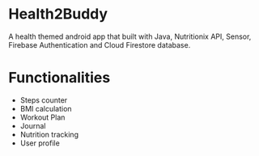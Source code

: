 # Health2Buddy
A health themed android app that built with Java, Nutritionix API, Sensor, Firebase Authentication and Cloud Firestore database.
# Functionalities
- Steps counter
- BMI calculation
- Workout Plan
- Journal
- Nutrition tracking
- User profile

